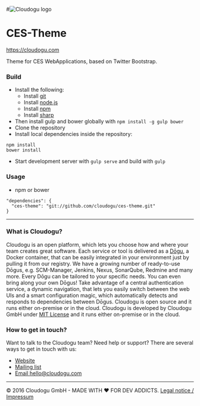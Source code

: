 #![Cloudogu logo](https://cloudogu.com/images/logo.png)
# CES-Theme
https://cloudogu.com

Theme for CES WebApplications, based on Twitter Bootstrap.

### Build
* Install the following:
  - Install [git](https://git-scm.com)
  - Install [node.js](https://nodejs.org/en/)
  - Install [npm](https://www.npmjs.com)
  - Install [sharp](https://github.com/lovell/sharp)
* Then install gulp and bower globally with `npm install -g gulp bower`
* Clone the repository
* Install local dependencies inside the repository:
```
npm install
bower install
```
* Start development server with `gulp serve` and build with `gulp`

### Usage
* npm or bower
```
"dependencies": {
  "ces-theme": "git://github.com/cloudogu/ces-theme.git"
}
```

---
### What is Cloudogu?
Cloudogu is an open platform, which lets you choose how and where your team creates great software. Each service or tool is delivered as a [Dōgu](https://translate.google.com/?text=D%26%23x014d%3Bgu#ja/en/%E9%81%93%E5%85%B7), a Docker container, that can be easily integrated in your environment just by pulling it from our registry. We have a growing number of ready-to-use Dōgus, e.g. SCM-Manager, Jenkins, Nexus, SonarQube, Redmine and many more. Every Dōgu can be tailored to your specific needs. You can even bring along your own Dōgus! Take advantage of a central authentication service, a dynamic navigation, that lets you easily switch between the web UIs and a smart configuration magic, which automatically detects and responds to dependencies between Dōgus. Cloudogu is open source and it runs either on-premise or in the cloud. Cloudogu is developed by Cloudogu GmbH under [MIT License](https://cloudogu.com/license.html) and it runs either on-premise or in the cloud.

### How to get in touch?
Want to talk to the Cloudogu team? Need help or support? There are several ways to get in touch with us:

* [Website](https://cloudogu.com)
* [Mailing list](https://groups.google.com/forum/#!forum/cloudogu)
* [Email hello@cloudogu.com](mailto:hello@cloudogu.com)

---
&copy; 2016 Cloudogu GmbH - MADE WITH :heart: FOR DEV ADDICTS. [Legal notice / Impressum](https://cloudogu.com/imprint.html)
